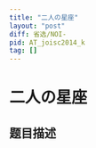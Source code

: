 ```yaml
---
title: "二人の星座"
layout: "post"
diff: 省选/NOI-
pid: AT_joisc2014_k
tag: []
---
```


# 二人の星座

## 题目描述

[problemUrl]: https://atcoder.jp/contests/joisc2014/tasks/joisc2014_k



